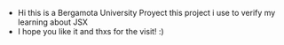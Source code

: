 - Hi this is a Bergamota University Proyect this project i use to verify my learning about JSX
- I hope you like it and thxs for the visit! :)
